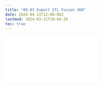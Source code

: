 ```yaml
---
title: "08.03 Export STL Fusion 360"
date: 2024-04-11T12:00:00Z
lastmod: 2024-03-21T10:04:26
toc: true
---
```


![Link to included file content](../../../../digital-fabrication/3d-printing/export-stl-fusion-360.md)
